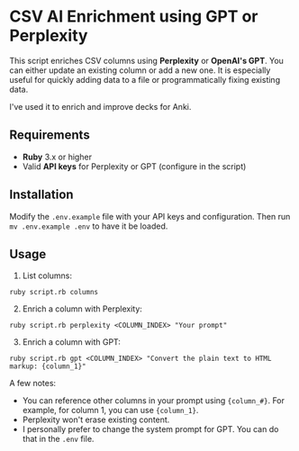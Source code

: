 # CSV AI Enrichment using GPT or Perplexity

This script enriches CSV columns using **Perplexity** or **OpenAI's GPT**. You can either update an existing column or add a new one. It is especially useful for quickly adding data to a file or programmatically fixing existing data.

I've used it to enrich and improve decks for Anki.

## Requirements

- **Ruby** 3.x or higher
- Valid **API keys** for Perplexity or GPT (configure in the script)

## Installation

Modify the `.env.example` file with your API keys and configuration. Then run `mv .env.example .env` to have it be loaded.

## Usage

1. List columns:

```
ruby script.rb columns
```

2. Enrich a column with Perplexity:

```
ruby script.rb perplexity <COLUMN_INDEX> "Your prompt"
```

3. Enrich a column with GPT:

```
ruby script.rb gpt <COLUMN_INDEX> "Convert the plain text to HTML markup: {column_1}"
```

A few notes:
- You can reference other columns in your prompt using `{column_#}`. For example, for column 1, you can use `{column_1}`.
- Perplexity won't erase existing content.
- I personally prefer to change the system prompt for GPT. You can do that in the `.env` file.
